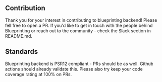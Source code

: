 ## Contribution

Thank you for your interest in contributing to blueprinting backend! Please fell free to open a PR. If you'd like to get in touch with the people behind Blueprinting or reach out to the community - check the Slack section in README.md.

## Standards

Blueprinting backend is PSR12 compliant - PRs should be as well. Github actions should already validate this. Please also try keep your code coverage rating at 100% on PRs.

